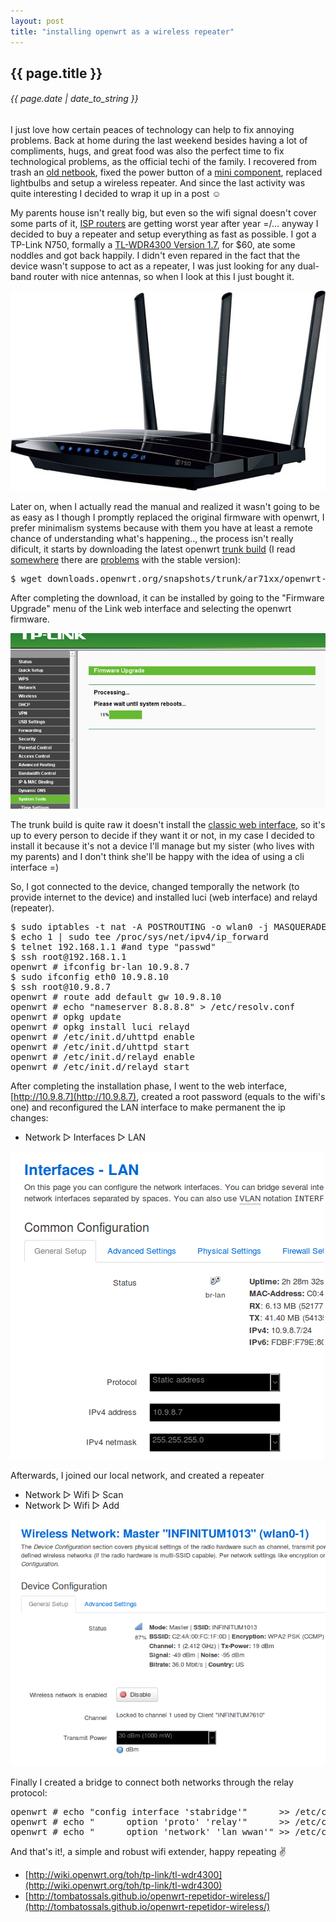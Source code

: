 ```yaml
---
layout: post
title: "installing openwrt as a wireless repeater"
---
```


## {{ page.title }}

###### {{ page.date | date_to_string }}

I just love how certain peaces of technology can help to fix annoying problems. Back at home during the last weekend besides having a lot of compliments, hugs, and great food was also the perfect time to fix technological problems, as the official techi of the family. I recovered from trash an [old netbook](http://www.laptopmag.com/review/laptops/lenovo-ideapad-s10e.aspx), fixed the power button of a [mini component](http://www.lg.com/ae/support-product/lg-LX-U250D), replaced lightbulbs and setup a wireless repeater. And since the last activity was quite interesting I decided to wrap it up in a post &#9786;

My parents house isn't really big, but even so the wifi signal doesn't cover some parts of it, [ISP routers](http://www.ebay.com/ctg/2Wire-2701HG-T-54-Mbps-4-Port-10-100-Wireless-G-Router-/110406908) are getting worst year after year =/... anyway I decided to buy a repeater and setup everything as fast as possible. I got a TP-Link N750, formally a [TL-WDR4300 Version 1.7](http://www.amazon.com/TP-LINK-TL-WDR4300-Wireless-Gigabit-300Mbps/dp/B0088CJT4U), for $60, ate some noddles and got back happily. I didn't even repared in the fact that the device wasn't suppose to act as a repeater, I was just looking for any dual-band router with nice antennas, so when I look at this I just bought it.

**[![](/assets/img/98.jpg)](/assets/img/98.jpg)**

Later on, when I actually read the manual and realized it wasn't going to be as easy as I though I promptly replaced the original firmware with openwrt, I prefer minimalism systems because with them you have at least a remote chance of understanding what's happening.., the process isn't really dificult, it starts by downloading the latest openwrt [trunk build](http://downloads.openwrt.org/snapshots/trunk/ar71xx/) (I read [somewhere](https://forum.openwrt.org/viewtopic.php?pid=228641#p228641) there are [problems](https://forum.openwrt.org/viewtopic.php?id=48226) with the stable version):

<pre class="sh_sh">
$ wget downloads.openwrt.org/snapshots/trunk/ar71xx/openwrt-ar71xx-generic-tl-wdr4300-v1-squashfs-factory.bin
</pre>

After completing the download, it can be installed by going to the "Firmware Upgrade" menu of the Link web interface and selecting the openwrt firmware.

**[![](/assets/img/99.png)](/assets/img/99.png)**

The trunk build is quite raw it doesn't install the [classic web interface](luci.subsignal.org), so it's up to every person to decide if they want it or not, in my case I decided to install it because it's not a device I'll manage but my sister (who lives with my parents) and I don't think she'll be happy with the idea of using a cli interface =)

So, I got connected to the device, changed temporally the network (to provide internet to the device) and installed luci (web interface) and relayd (repeater).

<pre class="sh_sh">
$ sudo iptables -t nat -A POSTROUTING -o wlan0 -j MASQUERADE #share temporally wireless internet
$ echo 1 | sudo tee /proc/sys/net/ipv4/ip_forward 
$ telnet 192.168.1.1 #and type "passwd"
$ ssh root@192.168.1.1
openwrt # ifconfig br-lan 10.9.8.7
$ sudo ifconfig eth0 10.9.8.10
$ ssh root@10.9.8.7
openwrt # route add default gw 10.9.8.10
openwrt # echo "nameserver 8.8.8.8" &gt; /etc/resolv.conf
openwrt # opkg update
openwrt # opkg install luci relayd
openwrt # /etc/init.d/uhttpd enable
openwrt # /etc/init.d/uhttpd start
openwrt # /etc/init.d/relayd enable
openwrt # /etc/init.d/relayd start
</pre>

After completing the installation phase, I went to the web interface, [http://10.9.8.7](http://10.9.8.7), created a root password (equals to the wifi's one) and reconfigured the LAN interface to make permanent the ip changes:

- Network &#x25B7; Interfaces &#x25B7; LAN

**[![](/assets/img/100.png)](/assets/img/100.png)**

Afterwards, I joined our local network, and created a repeater

- Network &#x25B7; Wifi &#x25B7; Scan
- Network &#x25B7; Wifi &#x25B7; Add

**[![](/assets/img/101.png)](/assets/img/101.png)**

Finally I created a bridge to connect both networks through the relay protocol:

<pre class="sh_sh">
openwrt # echo "config interface 'stabridge'"      &gt;&gt; /etc/config/network
openwrt # echo "      option 'proto' 'relay'"      &gt;&gt; /etc/config/network
openwrt # echo "      option 'network' 'lan wwan'" &gt;&gt; /etc/config/network
</pre>

And that's it!, a simple and robust wifi extender, happy repeating &#9996;

- [http://wiki.openwrt.org/toh/tp-link/tl-wdr4300](http://wiki.openwrt.org/toh/tp-link/tl-wdr4300)
- [http://tombatossals.github.io/openwrt-repetidor-wireless/](http://tombatossals.github.io/openwrt-repetidor-wireless/)
